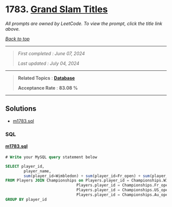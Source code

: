 # 1783. [Grand Slam Titles](<https://leetcode.com/problems/grand-slam-titles>)

*All prompts are owned by LeetCode. To view the prompt, click the title link above.*

*[Back to top](<../README.md>)*

------

> *First completed : June 07, 2024*
>
> *Last updated : July 04, 2024*

------

> **Related Topics** : **[Database](<by_topic/Database.md>)**
>
> **Acceptance Rate** : **83.08 %**

------

## Solutions

- [m1783.sql](<../my-submissions/m1783.sql>)
### SQL
#### [m1783.sql](<../my-submissions/m1783.sql>)
```SQL
# Write your MySQL query statement below

SELECT player_id, 
        player_name, 
        sum(player_id=Wimbledon) + sum(player_id=Fr_open) + sum(player_id=US_open) + sum(player_id=Au_open) as 'grand_slams_count'
FROM Players JOIN Championships on Players.player_id = Championships.Wimbledon or 
                               Players.player_id = Championships.Fr_open or 
                               Players.player_id = Championships.US_open or 
                               Players.player_id = Championships.Au_open
GROUP BY player_id
```

